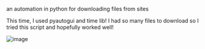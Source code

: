an automation in python for downloading files from sites

This time, I used pyautogui and time lib! I had so many files to download so I tried this script and hopefully worked well!

![image](https://user-images.githubusercontent.com/121182276/228705729-ef70de7e-68c5-4174-ace8-f56a25c50108.png)

